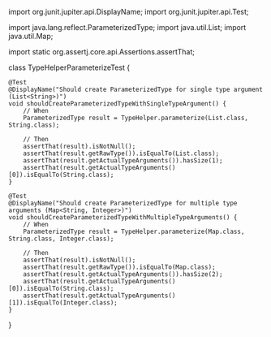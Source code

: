 import org.junit.jupiter.api.DisplayName;
import org.junit.jupiter.api.Test;

import java.lang.reflect.ParameterizedType;
import java.util.List;
import java.util.Map;

import static org.assertj.core.api.Assertions.assertThat;

class TypeHelperParameterizeTest {

    @Test
    @DisplayName("Should create ParameterizedType for single type argument (List<String>)")
    void shouldCreateParameterizedTypeWithSingleTypeArgument() {
        // When
        ParameterizedType result = TypeHelper.parameterize(List.class, String.class);

        // Then
        assertThat(result).isNotNull();
        assertThat(result.getRawType()).isEqualTo(List.class);
        assertThat(result.getActualTypeArguments()).hasSize(1);
        assertThat(result.getActualTypeArguments()[0]).isEqualTo(String.class);
    }

    @Test
    @DisplayName("Should create ParameterizedType for multiple type arguments (Map<String, Integer>)")
    void shouldCreateParameterizedTypeWithMultipleTypeArguments() {
        // When
        ParameterizedType result = TypeHelper.parameterize(Map.class, String.class, Integer.class);

        // Then
        assertThat(result).isNotNull();
        assertThat(result.getRawType()).isEqualTo(Map.class);
        assertThat(result.getActualTypeArguments()).hasSize(2);
        assertThat(result.getActualTypeArguments()[0]).isEqualTo(String.class);
        assertThat(result.getActualTypeArguments()[1]).isEqualTo(Integer.class);
    }
}
